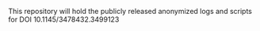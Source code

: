 This repository will hold the publicly released anonymized logs and scripts for DOI 10.1145/3478432.3499123
